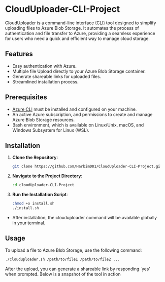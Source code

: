 # CloudUploader-CLI-Project

CloudUploader is a command-line interface (CLI) tool designed to simplify uploading files to Azure Blob Storage. It automates the process of authentication and file transfer to Azure, providing a seamless experience for users who need a quick and efficient way to manage cloud storage.

## Features

- Easy authentication with Azure.
- Multiple file Upload directly to your Azure Blob Storage container.
- Generate shareable links for uploaded files.
- Streamlined installation process.

## Prerequisites

- [Azure CLI](https://docs.microsoft.com/cli/azure/install-azure-cli) must be installed and configured on your machine.
- An active Azure subscription, and permissions to create and manage Azure Blob Storage resources.
- Bash environment, which is available on Linux/Unix, macOS, and Windows Subsystem for Linux (WSL).

## Installation

1. **Clone the Repository**:
   ```bash
   git clone https://github.com/Harbim001/CloudUploader-CLI-Project.git
   ```
2. **Navigate to the Project Directory**:
   ```bash
   cd cloudUploader-CLI-Project
   ```
3. **Run the Installation Script**:
   ```bash
   chmod +x install.sh
   ./install.sh

- After installation, the clouduploader command will be available globally in your terminal.

## Usage 

To upload a file to Azure Blob Storage, use the following command:

```bash
./clouduploader.sh /path/to/file1 /path/to/file2 ...
```
After the upload, you can generate a shareable link by responding 'yes' when prompted. Below is a snapshot of the tool in action

